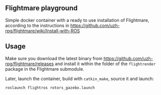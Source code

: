 ## Flightmare playground

Simple docker container with a ready to use installation of Flightmare, according to the instructions in https://github.com/uzh-rpg/flightmare/wiki/Install-with-ROS


## Usage

Make sure you download the latest binary from https://github.com/uzh-rpg/flightmare/releases and install it within the folder of the `flightrender` package in the Flightmare submodule.

Later, launch the container, build with `catkin_make`, source it and launch:

```bash
roslaunch flightros rotors_gazebo.launch
```